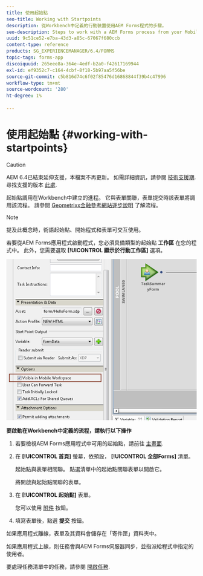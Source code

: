 ```yaml
---
title: 使用起始點
seo-title: Working with Startpoints
description: 從Workbench中定義的行動裝置使用AEM Forms程式的步驟。
seo-description: Steps to work with a AEM Forms process from your Mobile device defined in Workbench.
uuid: 9c51ce52-e7ba-43d3-a85c-67067f680ccb
content-type: reference
products: SG_EXPERIENCEMANAGER/6.4/FORMS
topic-tags: forms-app
discoiquuid: 265eee8a-364e-4edf-b2a0-f42617169944
exl-id: ef9352c7-c164-4cbf-8f18-5b97aa5f56be
source-git-commit: c5b816d74c6f02f85476d16868844f39b4c47996
workflow-type: tm+mt
source-wordcount: '280'
ht-degree: 1%

---
```


# 使用起始點 {#working-with-startpoints}

>[!CAUTION]
>
>AEM 6.4已結束延伸支援，本檔案不再更新。 如需詳細資訊，請參閱 [技術支援期](https://helpx.adobe.com//tw/support/programs/eol-matrix.html). 尋找支援的版本 [此處](https://experienceleague.adobe.com/docs/).

起始點調用在Workbench中建立的進程。 它與表單關聯，表單提交時該表單將調用該流程。 請參閱 [Geometrixx金融參考網站逐步說明](/help/forms/using/finance-reference-site-walkthrough.md) 了解流程。

>[!NOTE]
>
>提及此概念時，術語起始點、開始程式和表單可交互使用。

若要從AEM Forms應用程式啟動程式，您必須具備類型的起始點 **工作區** 在您的程式中。 此外，您需要選取 **[!UICONTROL 顯示於行動工作區]** 選項。

![mws_startpoint_select_option](assets/mws_startpoint_select_option.png)

**要啟動在Workbench中定義的流程，請執行以下操作**

1. 若要檢視AEM Forms應用程式中可用的起始點，請前往 [主畫面](/help/forms/using/home-screen.md).
1. 在 **[!UICONTROL 首頁]** 螢幕，依預設， **[!UICONTROL 全部Forms]** 清單。

   起始點與表單相關聯。 點選清單中的起始點關聯表單以開啟它。

   將開啟與起始點關聯的表單。

1. 在 **[!UICONTROL 起始點]** 表單。

   您可以使用 [附件](/help/forms/using/add-attachments.md) 按鈕。

1. 填寫表單後，點選 **提交** 按鈕。

如果應用程式離線，表單及其資料會儲存在「寄件匣」資料夾中。

如果應用程式上線，則任務會與AEM Forms伺服器同步，並指派給程式中指定的使用者。

要處理任務清單中的任務，請參閱 [開啟任務](/help/forms/using/open-task.md).

